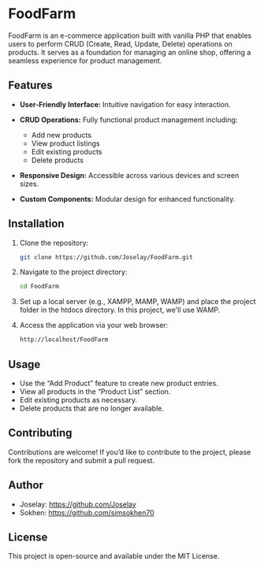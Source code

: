 # FoodFarm

FoodFarm is an e-commerce application built with vanilla PHP that enables users to perform CRUD (Create, Read, Update, Delete) operations on products. It serves as a foundation for managing an online shop, offering a seamless experience for product management.

## Features

- **User-Friendly Interface:** Intuitive navigation for easy interaction.
  
- **CRUD Operations:** Fully functional product management including:
  
  - Add new products
  - View product listings
  - Edit existing products
  - Delete products
  
- **Responsive Design:** Accessible across various devices and screen sizes.
  
- **Custom Components:** Modular design for enhanced functionality.

## Installation

1. Clone the repository:
   
   ```bash
   git clone https://github.com/Joselay/FoodFarm.git
   ```

2. Navigate to the project directory:
   
   ```bash
   cd FoodFarm
   ```

3. Set up a local server (e.g., XAMPP, MAMP, WAMP) and place the project folder in the htdocs directory. In this project, we'll use WAMP.
   
4. Access the application via your web browser:

   ```bash
   http://localhost/FoodFarm
   ```

## Usage

- Use the “Add Product” feature to create new product entries.
- View all products in the “Product List” section.
- Edit existing products as necessary.
- Delete products that are no longer available.

## Contributing

Contributions are welcome! If you’d like to contribute to the project, please fork the repository and submit a pull request.

## Author

- Joselay: https://github.com/Joselay
- Sokhen: https://github.com/simsokhen70

## License

This project is open-source and available under the MIT License.
